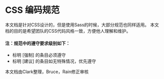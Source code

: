 # CSS 编码规范

本文档是针对CSS设计的，但是使用Sass的时候，大部分规范也同样适用。
本文档的目的是希望团队的CSS代码风格一致，方便他人理解和维护。

#### 注：规范中的遵守要求级别如下：

* 标明 [强制] 的条目必须遵守
* 标明 [建议] 的条目如无特殊情况，优先遵守

本文档由Clark整理，Bruce，Rain修正审核
